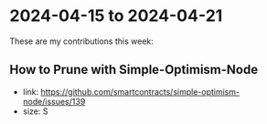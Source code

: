 # 2024-04-15 to 2024-04-21

These are my contributions this week:

## How to Prune with Simple-Optimism-Node
* link: https://github.com/smartcontracts/simple-optimism-node/issues/139
* size: S
